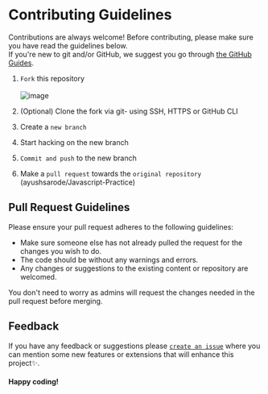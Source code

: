 
# Contributing Guidelines


Contributions are always welcome!
Before contributing, please make sure you have read the guidelines below. 
<br>
If you're new to git and/or GitHub, we suggest you go through [the GitHub Guides](https://guides.github.com/introduction/flow/).

1. `Fork` this repository
<br><br>![image](https://github.com/Vani177/Vani177-Javascript-Practice/assets/114817827/fab96cc0-abbd-4de6-ab97-4ef835237727)

2. (Optional) Clone the fork via git- using SSH, HTTPS or GitHub CLI
3. Create a `new branch` 
4. Start hacking on the new branch
5. `Commit and push` to the new branch
6. Make a `pull request` towards the `original repository` (ayushsarode/Javascript-Practice)

## Pull Request Guidelines

Please ensure your pull request adheres to the following guidelines:

- Make sure someone else has not already pulled the request for the changes you wish to do.
- The code should be without any warnings and errors.
- Any changes or suggestions to the existing content or repository are welcomed.

You don't need to worry as admins will request the changes needed in the pull request before merging.
<br>
## Feedback
If you have any feedback or suggestions please <a href="https://github.com/ayushsarode/Javascript-Practice/issues">`create an issue`</a> where you can mention some new features or extensions that will enhance this project✨.

#### Happy coding! 
<!-- ------------------------------------------------------------------------------------------------------------------------------------------------------->
